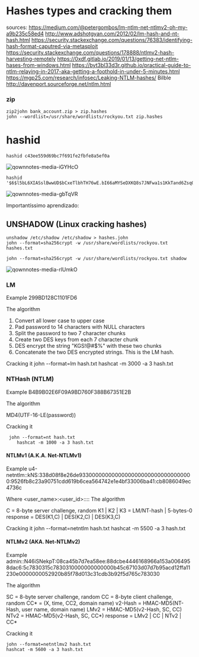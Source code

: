 # Hashes types and cracking them

sources: https://medium.com/@petergombos/lm-ntlm-net-ntlmv2-oh-my-a9b235c58ed4
http://www.adshotgyan.com/2012/02/lm-hash-and-nt-hash.html
https://security.stackexchange.com/questions/76383/identifying-hash-format-caputred-via-metasploit
https://security.stackexchange.com/questions/178888/ntlmv2-hash-harvesting-remotely
https://0xdf.gitlab.io/2019/01/13/getting-net-ntlm-hases-from-windows.html
https://byt3bl33d3r.github.io/practical-guide-to-ntlm-relaying-in-2017-aka-getting-a-foothold-in-under-5-minutes.html
https://mgp25.com/research/infosec/Leaking-NTLM-hashes/
Bilble
http://davenport.sourceforge.net/ntlm.html

### zip

    zip2john bank_account.zip > zip.hashes
    john --wordlist=/usr/share/wordlists/rockyou.txt zip.hashes


# hashid


    hashid c43ee559d69bc7f691fe2fbfe8a5ef0a

![qownnotes-media-iGYHcO](../media/qownnotes-media-iGYHcO.png)

    hashid '$6$l5bL6XIASslBwwUD$bCxeTlbhTH76wE.bI66aMYSeDXKQ8s7JNFwa1s1KkTand6ZsqQKAF3G0tHD9bd59e5NAz/s7DQcAojRTWNpZX0'

![qownnotes-media-gbTqVR](../media/qownnotes-media-gbTqVR.png)

Importantíssimo aprendizado:

## UNSHADOW (Linux cracking hashes)

    unshadow /etc/shadow /etc/shadow > hashes.john
    john --format=sha256crypt -w /usr/share/wordlists/rockyou.txt hashes.txt

    john --format=sha256crypt -w /usr/share/wordlists/rockyou.txt shadow

![qownnotes-media-rlUmkO](../media/qownnotes-media-rlUmkO.png)


### LM

Example
	299BD128C1101FD6

The algorithm

1. Convert all lower case to upper case
2. Pad password to 14 characters with NULL characters
3. Split the password to two 7 character chunks
4. Create two DES keys from each 7 character chunk
5. DES encrypt the string "KGS!@#$%" with these two chunks
6. Concatenate the two DES encrypted strings. This is the LM hash.

Cracking it
	john --format=lm hash.txt
	hashcat -m 3000 -a 3 hash.txt

### NTHash (NTLM)
Example
	B4B9B02E6F09A9BD760F388B67351E2B

The algorithm

MD4(UTF-16-LE(password))

 Cracking it
 
     john --format=nt hash.txt
	    hashcat -m 1000 -a 3 hash.txt
	
#### NTLMv1 (A.K.A. Net-NTLMv1)
Example
	u4-netntlm::kNS:338d08f8e26de93300000000000000000000000000000000:9526fb8c23a90751cdd619b6cea564742e1e4bf33006ba41:cb8086049ec4736c
	
Where
<user_name>:<user_id>:<LM>:<NT>:<Commments>:<Home dir>
The algorithm

C = 8-byte server challenge, random
K1 | K2 | K3 = LM/NT-hash | 5-bytes-0
response = DES(K1,C) | DES(K2,C) | DES(K3,C)

Cracking it
	john --format=netntlm hash.txt
	hashcat -m 5500 -a 3 hash.txt
	
#### NTLMv2 (AKA. Net-NTLMv2)
Example
	admin::N46iSNekpT:08ca45b7d7ea58ee:88dcbe4446168966a153a0064958dac6:5c7830315c7830310000000000000b45c67103d07d7b95acd12ffa11230e0000000052920b85f78d013c31cdb3b92f5d765c783030

The algorithm

SC = 8-byte server challenge, random
CC = 8-byte client challenge, random
CC* = (X, time, CC2, domain name)
v2-Hash = HMAC-MD5(NT-Hash, user name, domain name)
LMv2 = HMAC-MD5(v2-Hash, SC, CC)
NTv2 = HMAC-MD5(v2-Hash, SC, CC*)
response = LMv2 | CC | NTv2 | CC*

Cracking it

	john --format=netntlmv2 hash.txt
	hashcat -m 5600 -a 3 hash.txt